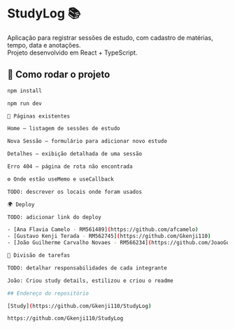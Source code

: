 # StudyLog 📚

Aplicação para registrar sessões de estudo, com cadastro de matérias, tempo, data e anotações.  
Projeto desenvolvido em React + TypeScript.

## 🚀 Como rodar o projeto

```bash
npm install

npm run dev

📄 Páginas existentes

Home – listagem de sessões de estudo

Nova Sessão – formulário para adicionar novo estudo

Detalhes – exibição detalhada de uma sessão

Erro 404 – página de rota não encontrada

⚙️ Onde estão useMemo e useCallback

TODO: descrever os locais onde foram usados

🌍 Deploy

TODO: adicionar link do deploy

- [Ana Flavia Camelo - RM561489](https://github.com/afcamelo)
- [Gustavo Kenji Terada - RM562745](https://github.com/Gkenji110)
- [João Guilherme Carvalho Novaes - RM566234](https://github.com/JoaoGuiNovaes)

📌 Divisão de tarefas

TODO: detalhar responsabilidades de cada integrante

João: Criou study details, estilizou e criou o readme

## Endereço do repositório

[Study](https://github.com/Gkenji110/StudyLog)

https://github.com/Gkenji110/StudyLog